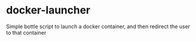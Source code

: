 # docker-launcher
Simple bottle script to launch a docker container, and then redirect the user to that container
